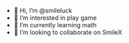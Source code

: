 - 👋 Hi, I’m @smileluck
- 👀 I’m interested in play game
- 🌱 I’m currently learning math
- 💞️ I’m looking to collaborate on SmileX

<!---
smileluck/smileluck is a ✨ special ✨ repository because its `README.md` (this file) appears on your GitHub profile.
You can click the Preview link to take a look at your changes.
--->
